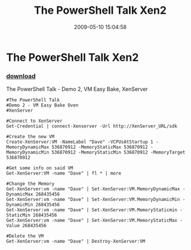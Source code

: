 ﻿---
pid:            1090
parent:         0
children:       
poster:         Cody Bunch
title:          The PowerShell Talk Xen2
date:           2009-05-10 15:04:58
description:    The PowerShell Talk - Demo 2, VM Easy Bake, XenServer
format:         posh
---

# The PowerShell Talk Xen2

### [download](1090.ps1)  

The PowerShell Talk - Demo 2, VM Easy Bake, XenServer

```posh
#The PowerShell Talk
#Demo 2 - VM Easy Bake Oven
#XenServer

#Connect to XenServer
Get-Credential | connect-Xenserver -Url http://XenServer_URL/sdk

#Create the new VM
Create-XenServer:VM -NameLabel "Dave" -VCPUsAtStartup 1 -MemoryDynamicMax 536870912 -MemoryStaticMax 536870912 -MemoryDynamicMin 536870912 -MemoryStaticMin 536870912 -MemoryTarget 536870912

#Get some info on said VM
Get-XenServer:VM -name "Dave" | fl * | more

#Change the Memory
Get-XenServer:vm -name "Dave" | Set-XenServer:VM.MemoryDynamicMax -DynamicMax 268435456
Get-XenServer:vm -name "Dave" | Set-XenServer:VM.MemoryDynamicMin -DynamicMin 268435456
Get-XenServer:vm -name "Dave" | Set-XenServer:VM.MemoryStaticmin -StaticMin 268435456
Get-XenServer:vm -name "Dave" | Set-XenServer:VM.MemoryStaticMax -Value 268435456

#Delete the VM
Get-XenServer:vm -name "Dave" | Destroy-XenServer:VM
```
